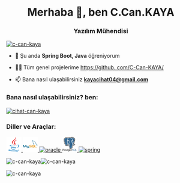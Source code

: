 <h1 align="center">Merhaba 👋, ben C.Can.KAYA</h1>
<h3 align="center">Yazılım Mühendisi</h3>

<p align="left"> <a href=" https://github.com/ryo-ma/github-profile-trophy"><img src="https://github-profile-trophy.vercel.app/?username=c-can-kaya" alt=" c-can-kaya" /></a> </p>

- 🌱 Şu anda **Spring Boot, Java** öğreniyorum

- 👨‍💻 Tüm genel projelerime [https://github. com/C-Can-KAYA/](https://github.com/C-Can-KAYA/)

- 📫 Bana nasıl ulaşabilirsiniz **kayacihat04@gmail.com**

<h3 align="left">Bana nasıl ulaşabilirsiniz? ben:</h3>
<p align = "left">
<a href = "https://linkedin.com/in/cihat-can-kaya" target = "blank"><img align = "center" src= "https://raw.githubusercontent.com/rahuldkjain/github-profile-readme-generator/master/src/images/icons/Social/linked-in-alt.svg" alt="cihat-can-kaya" height= "30" width="40" /></a>
</p>

<h3 align="left">Diller ve Araçlar:</h3>
<p align="left"> <a href="https:/ /www.java.com" target = "_blank" rel = "noreferrer"> <img src = "https://raw.githubusercontent.com/devicons/devicon/master/icons/java/java-original.svg" alt ="java" width = "40" height = "40"/> </a> <a href = "https://www.mysql.com/" target = "_blank" rel = "noreferrer"> <img src ="https://raw.githubusercontent.com/devicons/devicon/master/icons/mysql/mysql-original-wordmark.svg" alt = "mysql" width = "40" height = "40"/> </a > <a href = "https://www.oracle.com/" target = "_blank" rel = "noreferrer"> <img src = "https://raw.githubusercontent.com/devicons/devicon/master/icons /oracle/oracle-original.svg" alt = "oracle" width = "40" height = "40"/> </a> <a href = "https://www.postgresql.org" target = "_blank" rel = "noreferrer"> <img src = "https://raw.githubusercontent.com/devicons/devicon/master/icons/postgresql/postgresql-original-wordmark.svg" alt = "postgresql" width = "40" yükseklik ="40"/> </a> <a href = "https://spring.io/" target = "_blank" rel = "noreferrer"> <img src = "https://www.vectorlogo.zone/ logolar/springio/springio-icon.jpgsvg" alt = "spring" width = "40" height = "40"/> </a>

</p> <p><img align = "left" src = "https://github-readme-stats. vercel.app/api/top-langs?username=c-can-kaya&show_icons=true&locale=tr&layout=compact" alt="c-can-kaya" /></p>

<p> <img align="center " src="https://github-readme-stats.vercel.app/api?username=c-can-kaya&show_icons=true&locale=en" alt="c-can-kaya" /></p>

<p> <img align = "center" src = "https://github-readme-streak-stats.herokuapp.com/?user=c-can-kaya" alt = "c-can-kaya" /></p>
